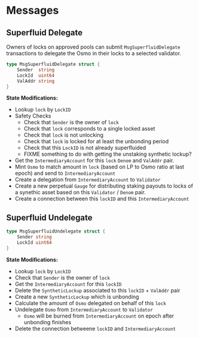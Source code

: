 <!--
order: 3
-->

# Messages

## Superfluid Delegate
Owners of locks on approved pools can submit `MsgSuperfluidDelegate` transactions to delegate the Osmo in their locks to a selected validator.
```go
type MsgSuperfluidDelegate struct {
	Sender  string 
	LockId  uint64 
	ValAddr string 
}
```

**State Modifications:**
- Lookup `lock` by `LockID`
- Safety Checks
    - Check that `Sender` is the owner of `lock`
    - Check that `lock` corresponds to a single locked asset
    - Check that `lock` is not unlocking
    - Check that `lock` is locked for at least the unbonding period
    - Check that this `LockID` is not already superfluided
    - FIXME something to do with getting the unstaking synthetic lockup?
- Get the `IntermediaryAccount` for this `lock` `Denom` and `ValAddr` pair.
- Mint `Osmo` to match amount in `lock` (based on LP to Osmo ratio at last epoch) and send to `IntermediaryAccount`
- Create a delegation from `IntermediaryAccount` to `Validator`
- Create a new perpetual `Gauge` for distributing staking payouts to locks of a synethic asset based on this `Validator` / `Denom` pair.
- Create a connection between this `lockID` and this `IntermediaryAccount`


## Superfluid Undelegate
```go
type MsgSuperfluidUndelegate struct {
	Sender string
	LockId uint64
}
```

**State Modifications:**
- Lookup `lock` by `LockID`
- Check that `Sender` is the owner of `lock`
- Get the `IntermediaryAccount` for this `lockID`
- Delete the `SyntheticLockup` associated to this `lockID` + `ValAddr` pair
- Create a new `SyntheticLockup` which is unbonding
- Calculate the amount of `Osmo` delegated on behalf of this `lock`
- Undelegate `Osmo` from `IntermediaryAccount` to `Validator`
    - `Osmo` will be burned from `IntermediaryAccount` on epoch after unbonding finishes
- Delete the connection betweene `lockID` and `IntermediaryAccount`
